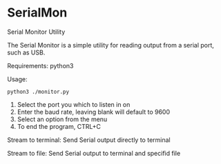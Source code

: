 # SerialMon
Serial Monitor Utility

The Serial Monitor is a simple utility for reading output from a serial port, such as USB.

Requirements:
	python3

Usage:
```
python3 ./monitor.py
```

1. Select the port you which to listen in on
2. Enter the baud rate, leaving blank will default to 9600
3. Select an option from the menu
4. To end the program, CTRL+C

Stream to terminal:
Send Serial output directly to terminal

Stream to file:
Send Serial output to terminal and specifid file
